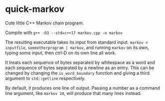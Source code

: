 # quick-markov
Cute little C++ Markov chain program.

Compile with `g++ -O3 --std=c++17 markov.cpp -o markov`

The resulting executable takes its input from standard input. `markov < inputfile`, `someotherprogram | markov`, and running `markov` on its own, typing some input, then ctrl-D on its own line all work.

It treats each sequence of bytes separated by whitespace as a word and each sequence of bytes separated by a newline as an entry. This can be changed by changing the `is_word_boundary` function and giving a third argument to `std::getline` respectively.

By default, it produces one line of output. Passing a number as a command line argument, like `markov 20`, will produce that many lines instead.
